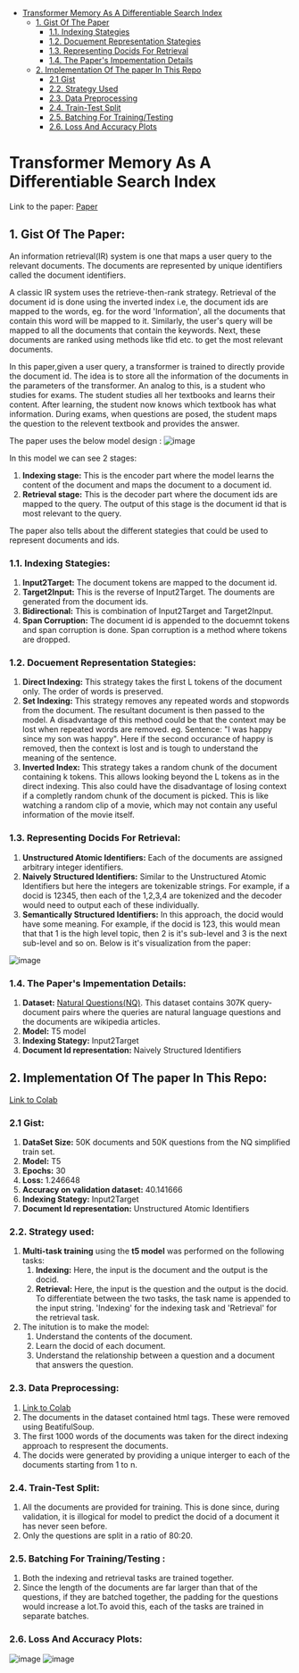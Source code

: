 - [Transformer Memory As A Differentiable Search Index](#transformer-memory-as-a-differentiable-search-index)
  - [1. Gist Of The Paper](#1-gist-of-the-paper)
    - [1.1. Indexing Stategies](#11-indexing-stategies)
    - [1.2. Docuement Representation Stategies](#12-docuement-representation-stategies)
    - [1.3. Representing Docids For Retrieval](#13-representing-docids-for-retrieval)
    - [1.4. The Paper's Impementation Details](#14-the-papers-impementation-details)
  - [2. Implementation Of The paper In This Repo](#2-implementation-of-the-paper-in-this-repo)
    - [2.1 Gist](#21-gist)
    - [2.2. Strategy Used](#22-strategy-used)
    - [2.3. Data Preprocessing](#23-data-preprocessing)
    - [2.4. Train-Test Split](#24-train-test-split)
    - [2.5. Batching For Training/Testing](#25-batching-for-trainingtesting-)
    - [2.6. Loss And Accuracy Plots](#26-loss-and-accuracy-plots)

# Transformer Memory As A Differentiable Search Index

Link to the paper: <a href='https://arxiv.org/abs/2202.06991#:~:text=In%20this%20paper%2C%20we%20demonstrate,the%20parameters%20of%20the%20model.'>Paper</a> 

## 1. Gist Of The Paper:
  
  An information retrieval(IR) system is one that maps a user query to the relevant documents. The documents are represented by unique identifiers called the document identifiers.
  
  A classic IR system uses the retrieve-then-rank strategy. Retrieval of the document id is done using the inverted index i.e, the document ids are mapped to the words, eg. for the word 'Information', all the documents that contain this word will be mapped to it. Similarly, the user's query will be mapped to all the documents that contain the keywords. Next, these documents are ranked using methods like tfid etc. to get the most relevant documents.
  
  In this paper,given a user query, a transformer is trained to directly provide the document id. The idea is to store all the information of the documents in the parameters of the transformer. An analog to this, is a student who studies for exams. The student studies all her textbooks and learns their content. After learning, the student now knows which textbook has what information. During exams, when questions are posed, the student maps the question to the relevent textbook and provides the answer.
  
  The paper uses the below model design :
 ![image](https://user-images.githubusercontent.com/36926868/169647893-2fcaff7f-5c20-4687-9386-e004756fffd0.png)

  In this model we can see 2 stages:
  1. **Indexing stage:** This is the encoder part where the model learns the content of the document and maps the document to a document id.
  2. **Retrieval stage:** This is the decoder part where the document ids are mapped to the query. The output of this stage is the document id that is most relevant to the query.

  The paper also tells about the different stategies that could be used to represent documents and ids.
  
  ### 1.1. Indexing Stategies:
  1. **Input2Target:** The document tokens are mapped to the document id.
  2. **Target2Input:** This is the reverse of Input2Target. The douments are generated from the document ids.
  3. **Bidirectional:** This is combination of Input2Target and Target2Input.
  4. **Span Corruption:** The document id is appended to the docuemnt tokens and span corruption is done. Span corruption is a method where tokens are dropped. 
  
  ### 1.2. Docuement Representation Stategies:
  1. **Direct Indexing:** This strategy takes the first L tokens of the document only. The order of words is preserved.
  2. **Set Indexing:** This strategy removes any repeated words and stopwords from the document. The resultant document is then passed to the model. A disadvantage of this method could be that the context may be lost when repeated words are removed. 
eg. Sentence: "I was happy since my son was happy".
Here if the second occurance of happy is removed, then the context is lost and is tough to understand the meaning of the sentence.
  3. **Inverted Index:** This strategy takes a random chunk of the document containing k tokens. This allows looking beyond the L tokens as in the direct indexing. This also could have the disadvantage of losing context if a completly random chunk of the document is picked. This is like watching a random clip of a movie, which may not contain any useful information of the movie itself.

### 1.3. Representing Docids For Retrieval:
1. **Unstructured Atomic Identifiers:** Each of the documents are assigned arbitrary integer identifiers.
2. **Naively Structured Identifiers:** Similar to the Unstructured Atomic Identifiers but here the integers are tokenizable strings. For example, if a docid is 12345, then each of the 1,2,3,4 are tokenized and the decoder would need to output each of these individually.
3. **Semantically Structured Identifiers:** In this approach, the docid would have some meaning. For example, if the docid is 123, this would mean that that 1 is the high level topic, then 2 is it's sub-level and 3 is the next sub-level and so on. Below is it's visualization from the paper:

![image](https://user-images.githubusercontent.com/36926868/169647333-21144935-859e-4d6d-ac38-32f6a9e70591.png)

### 1.4. The Paper's Impementation Details:

1. **Dataset:** [Natural Questions(NQ)](https://ai.google.com/research/NaturalQuestions/download). This dataset contains 307K query-document pairs where the queries are natural language questions and the documents are wikipedia articles.
2. **Model:** T5 model
3. **Indexing Stategy:** Input2Target
4. **Document Id representation:** Naively Structured Identifiers

## 2. Implementation Of The paper In This Repo:
  [Link to Colab](IR_Implementation.ipynb)

### 2.1 Gist:
1. **DataSet Size:** 50K documents and 50K questions from the NQ simplified train set.
2. **Model:** T5
3. **Epochs:** 30
4. **Loss:** 1.246648
5. **Accuracy on validation dataset:** 40.141666
6. **Indexing Stategy:** Input2Target
7. **Document Id representation:** Unstructured Atomic Identifiers

### 2.2. Strategy used:
1. **Multi-task training** using the **t5 model** was performed on the following tasks:
    1. **Indexing:** Here, the input is the document and the output is the docid.
    2. **Retrieval:** Here, the input is the question and the output is the docid.
   To differentiate between the two tasks, the task name is appended to the input string. 'Indexing' for the indexing task and 'Retrieval' for the retrieval task.
2. The initution is to make the model:
    1. Understand the contents of the document. 
    2. Learn the docid of each document.
    3. Understand the relationship between a question and a document that answers the question.

### 2.3. Data Preprocessing:
  1. [Link to Colab](IR_NQ_dataset_preprocessing.ipynb)
  2. The documents in the dataset contained html tags. These were removed using BeatifulSoup.
  3. The first 1000 words of the documents was taken for the direct indexing approach to respresent the documents.
  4. The docids were generated by providing a unique interger to each of the documents starting from 1 to n.

### 2.4. Train-Test Split:
  1. All the documents are provided for training. This is done since, during validation, it is illogical for model to predict the docid of a document it has never seen before.
  2. Only the questions are split in a ratio of 80:20. 
  
### 2.5. Batching For Training/Testing :
  1. Both the indexing and retrieval tasks are trained together. 
  2. Since the length of the documents are far larger than that of the questions, if they are batched together, the padding for the questions would increase a lot.To avoid this, each of the tasks are trained in separate batches.


### 2.6. Loss And Accuracy Plots:
![image](https://user-images.githubusercontent.com/36926868/170760398-59bc743c-8e80-4475-a702-a35a7a024c46.png)
![image](https://user-images.githubusercontent.com/36926868/170749697-d3a3b850-d264-4d8f-bf96-deeaeeac4174.png)














